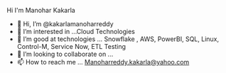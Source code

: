 Hi I'm Manohar Kakarla

- 👋 Hi, I’m @kakarlamanoharreddy
- 👀 I’m interested in ...Cloud Technologies
- 🌱 I’m good at technologies ... Snowflake , AWS, PowerBI, SQL, Linux, Control-M, Service Now, ETL Testing
- 💞️ I’m looking to collaborate on ...
- 📫 How to reach me ... Manoharreddy.kakarla@yahoo.com 

<!---
kakarlamanoharreddy/kakarlamanoharreddy is a ✨ special ✨ repository because its `README.md` (this file) appears on your GitHub profile.
You can click the Preview link to take a look at your changes.
--->
